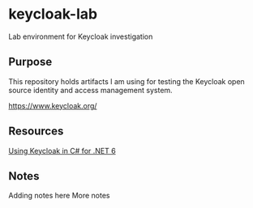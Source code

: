 # keycloak-lab
Lab environment for Keycloak investigation

## Purpose
This repository holds artifacts I am using for testing the Keycloak open source identity and access management system.

https://www.keycloak.org/

## Resources

[Using Keycloak in C# for .NET 6](https://nikiforovall.github.io/aspnetcore/dotnet/2022/08/24/dotnet-keycloak-auth.html)

## Notes
Adding notes here
More notes
